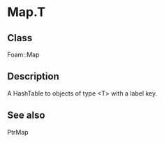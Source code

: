 # Map.T 
## Class
Foam::Map

## Description
A HashTable to objects of type \<T\> with a label key.

## See also
PtrMap


